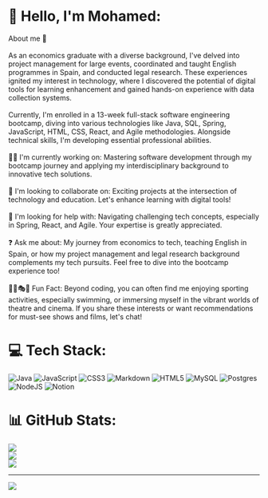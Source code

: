 # 💫 Hello, I'm Mohamed:
About me 👋<br><br>As an economics graduate with a diverse background, I've delved into project management for large events, coordinated and taught English programmes in Spain, and conducted legal research. These experiences ignited my interest in technology, where I discovered the potential of digital tools for learning enhancement and gained hands-on experience with data collection systems.<br><br>Currently, I'm enrolled in a 13-week full-stack software engineering bootcamp, diving into various technologies like Java, SQL, Spring, JavaScript, HTML, CSS, React, and Agile methodologies. Alongside technical skills, I'm developing essential professional abilities.<br><br>👨‍💻 I'm currently working on: Mastering software development through my bootcamp journey and applying my interdisciplinary background to innovative tech solutions.<br><br>🤝 I'm looking to collaborate on: Exciting projects at the intersection of technology and education. Let's enhance learning with digital tools!<br><br>🙏 I'm looking for help with: Navigating challenging tech concepts, especially in Spring, React, and Agile. Your expertise is greatly appreciated.<br><br>❓ Ask me about: My journey from economics to tech, teaching English in Spain, or how my project management and legal research background complements my tech pursuits. Feel free to dive into the bootcamp experience too!<br><br>🏊‍♂️🎭🎥 Fun Fact: Beyond coding, you can often find me enjoying sporting activities, especially swimming, or immersing myself in the vibrant worlds of theatre and cinema. If you share these interests or want recommendations for must-see shows and films, let's chat!


# 💻 Tech Stack:
![Java](https://img.shields.io/badge/java-%23ED8B00.svg?style=for-the-badge&logo=java&logoColor=white) ![JavaScript](https://img.shields.io/badge/javascript-%23323330.svg?style=for-the-badge&logo=javascript&logoColor=%23F7DF1E) ![CSS3](https://img.shields.io/badge/css3-%231572B6.svg?style=for-the-badge&logo=css3&logoColor=white) ![Markdown](https://img.shields.io/badge/markdown-%23000000.svg?style=for-the-badge&logo=markdown&logoColor=white) ![HTML5](https://img.shields.io/badge/html5-%23E34F26.svg?style=for-the-badge&logo=html5&logoColor=white) ![MySQL](https://img.shields.io/badge/mysql-%2300f.svg?style=for-the-badge&logo=mysql&logoColor=white) ![Postgres](https://img.shields.io/badge/postgres-%23316192.svg?style=for-the-badge&logo=postgresql&logoColor=white) ![NodeJS](https://img.shields.io/badge/node.js-6DA55F?style=for-the-badge&logo=node.js&logoColor=white) ![Notion](https://img.shields.io/badge/Notion-%23000000.svg?style=for-the-badge&logo=notion&logoColor=white)
# 📊 GitHub Stats:
![](https://github-readme-stats.vercel.app/api?username=essamcreates&theme=blueberry&hide_border=false&include_all_commits=false&count_private=false)<br/>
![](https://github-readme-streak-stats.herokuapp.com/?user=essamcreates&theme=blueberry&hide_border=false)<br/>
![](https://github-readme-stats.vercel.app/api/top-langs/?username=essamcreates&theme=blueberry&hide_border=false&include_all_commits=false&count_private=false&layout=compact)

---
[![](https://visitcount.itsvg.in/api?id=essamcreates&icon=0&color=0)](https://visitcount.itsvg.in)

<!-- Proudly created with GPRM ( https://gprm.itsvg.in ) -->
